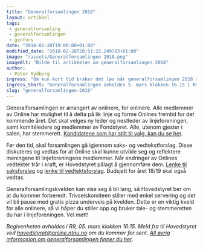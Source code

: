 ```yaml
---
title: "Generalforsamlingen 2018"
layout: artikkel 
tags: 
 - generalforsamling
 - generalforsamlingen
 - genfors
date: "2018-02-28T19:00:00+01:00"
modified_date: "2018-02-28T20:51:22.249793+01:00"
image: "/assets/Generalforsamlingen 2018.png"
imageAlt: "Bilde til artikkelen om generalforsamlingen 2018"
author:
 - Peter Rydberg
ingress: "Om kun kort tid braker det løs når generalforsamlingen 2018 skal avholdes nok en gang. På denne kvelden samles onlinere fra alle årstrinn for å diskutere Onlines saker, vedtekter, økonomi og valg av nytt hovedstyre."
ingress_Short: "Generalforsamlingen avholdes 5. mars klokken 16.15 i R9"
slug: "generalforsamlingen-2018"
---
```

Generalforsamlingen er arrangert av onlinere, for onlinere. Alle medlemmer av Online har mulighet til å delta på lik linje og forme Onlines fremtid for det kommende året. Det skal velges ny leder og nestleder av linjeforeningen, samt komitéledere og medlemmer av Fondstyret. Alle, utenom gjester i salen, har stemmerett. [Kandidatene som har stilt til valg, kan du se her](https://online.ntnu.no/wiki/online/generalforsamlingen/genfors2018/valg).

Før den tid, skal forsamlingen gå igjennom saks- og vedtekstforslag. Disse diskuteres og vedtas for at Online skal kunne utvikle seg og reflektere meningene til linjeforeningens medlemmer. Når endringer av Onlines vedtekter trår i kraft, er Hovedstyret pålagt å gjennomføre dem. [Lenke til saksforslag](https://online.ntnu.no/wiki/online/generalforsamlingen/genfors2018/saksforslag) og [lenke til vedtektsforslag](https://online.ntnu.no/wiki/online/generalforsamlingen/genfors2018/vedtekstforslag). Budsjett for året 18/19 skal også vedtas.

Generalforsamlingskvelden kan vise seg å bli lang, så Hovedstyret ber om at du kommer forberedt. Trivselskomiteen stiller med enkel servering og det vil bli pause med gratis pizza underveis på kvelden. Dette er en viktig kveld for alle onlinere, så vi håper du stiller opp og bruker tale- og stemmeretten du har i linjeforeningen. Vel møtt!

*Begivenheten avholdes i R9, 05. mars klokken 16:15. Meld fra til Hovedstyret ved hovedstyret@online.ntnu.no om du kommer for sent. [All øvrig informasjon om generalforsamlingen finner du her](https://online.ntnu.no/wiki/online/generalforsamlingen/genfors2018/).*